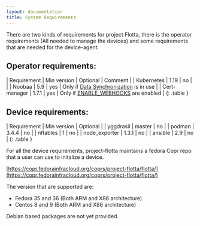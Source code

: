 ```yaml
---
layout: documentation
title: System Requirements
---
```



There are two kinds of requirements for project Flotta, there is the operator
requirements (All needed to manage the devices) and some requirements that are
needed for the device-agent.

## Operator requirements:

| Requirement   | Min version | Optional  | Comment                                                                      |
| Kubernetes    | 1.19        | no        |                                                                              |
| Noobaa        | 5.9         | yes       | Only if [Data Synchronization](data_synchronization.md) is in use                              |
| Cert-manager  | 1.7.1       | yes       | Only if [ENABLE_WEBHOOKS](deployment_options.md#enable_webhooks) are enabled |
{: .table }

## Device requirements:

| Requirement       | Min version | Optional  |
| yggdrasil         | master      | no        |
| podman            | 3.4.4       | no        |
| nftables          | 1           | no        |
| node_exporter     | 1.3.1       | no        |
| ansible           | 2.9         | no        |
{: .table }


For all the device requirements, project-flotta maintains a fedora Copr repo
that a user can use to initalize a device.

[https://copr.fedorainfracloud.org/coprs/project-flotta/flotta/](https://copr.fedorainfracloud.org/coprs/project-flotta/flotta/)

The version that are supported are:

- Fedora 35 and 36 (Both ARM and X86 architecture)
- Centos 8 and 9 (Both ARM and X86 architecture)

Debian based packages are not yet provided.
